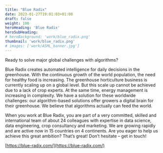 ```yaml
---
title: "Blue Radix"
date: 2023-01-27T19:01:03+01:00
draft: false
weight: 100
heroHeading: 'Blue Radix'
heroSubHeading: 
# heroBackground: 'work/blue_radix.png'
thumbnail: 'work/blue_radix.png'
# images: ['work/ASML_banner.jpg']
---
```


Ready to solve major global challenges with algorithms?

Blue Radix creates automated intelligence for daily decisions in the greenhouse. With the continuous growth of the world population, the need for healthy food is increasing. The greenhouse horticulture business is currently scaling up on a global level. But this scale up cannot be achieved due to a lack of crop experts. At the same time, energy management is increasing in complexity. We have a solution for these worldwide challenges: our algorithm-based solutions offer growers a digital brain for their greenhouse. We believe that algorithms actually can feed the world.

When you work at Blue Radix, you are part of a very committed, skilled and international team of about 24 colleagues with expertise in data science, data engineering, crop consultancy and marketing. We are growing rapidly and are active now in 15 countries on 4 continents. Are you eager to help us achieve this great ambition? That’s great! Don’t hesitate – get in touch!

[https://blue-radix.com/](https://blue-radix.com/)  